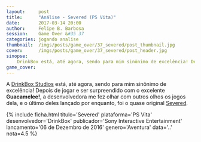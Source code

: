```yaml
---
layout:     post
title:      "Análise - Severed (PS Vita)"
date:       2017-03-14 20:00
author:     Felipe B. Barbosa
session:    Game Over &#35 37
categories: jogando analise
thumbnail:  /imgs/posts/game_over/37_severed/post_thumbnail.jpg
cover:      /imgs/posts/game_over/37_severed/post_header.jpg
sinopse:
    DrinkBox está, até agora, sendo para mim sinônimo de excelência! Depois de jogar e ser surpreendido com o excelente Guacamelee!, a desenvolvedora me fez olhar com outros olhos os jogos dela, e o último deles lançado por enquanto, foi o quase original Severed.
game_cover:
---
```

A [DrinkBox Studios](http://drinkboxstudios.com/) está, até agora, sendo para mim sinônimo de excelência! Depois de jogar e ser surpreendido com o excelente **Guacamelee!**, a desenvolvedora me fez olhar com outros olhos os jogos dela, e o último deles lançado por enquanto, foi o quase original [Severed](http://severedgame.com/).



{% include ficha.html
  titulo='Severed'
  plataforma='PS Vita'
  desenvolvedor='DrinkBox'
  publicador='Sony Interactive Entertainment'
  lancamento='06 de Dezembro de 2016'
  genero='Aventura'
  data='..'
  nota=4.5 %}
